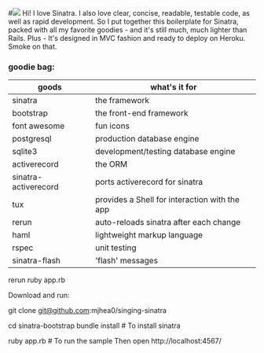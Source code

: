 #<img src="http://content.screencast.com/users/Mike_Extentech/folders/Jing/media/2b858113-87f8-43a6-b38c-3b5fe5f7f5e9/00000161.png"/>
Hi! I love Sinatra. I also love clear, concise, readable, testable code, as well as rapid development. So I put together this boilerplate for Sinatra, packed with all my favorite goodies - and it's still much, much lighter than Rails. Plus - It's designed in MVC fashion and ready to deploy on Heroku. Smoke on that.</h4>

### goodie bag:

| goods             | what's it for |
| ----------------- |---------------|
| sinatra           | the framework |
| bootstrap         | the front-end framework     |
| font awesome      | fun icons      |
| postgresql        | production database engine |
| sqlite3           | development/testing database engine
| activerecord      | the ORM |
| sinatra-activerecord | ports activerecord for sinatra |
| tux               | provides a Shell for interaction with the app | 
| rerun             | auto-reloads sinatra after each change |
| haml              | lightweight markup language |
| rspec             | unit testing | 
| sinatra-flash     | 'flash' messages |


rerun ruby app.rb

Download and run:

git clone git@github.com:mjhea0/singing-sinatra

cd sinatra-bootstrap
bundle install              # To install sinatra

ruby app.rb                 # To run the sample
Then open http://localhost:4567/
